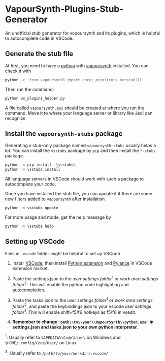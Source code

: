 # VapourSynth-Plugins-Stub-Generator
An unofficial stub generator for vapoursynth and its plugins, which is helpful to autocomplete code in VSCode.

## Generate the stub file

At first, you need to have a [python](https://www.python.org/) with [vapoursynth](https://www.vapoursynth.com/) installed. You can check it with
```bash
python -c 'from vapoursynth import core; print(core.version())'
```

Then run the command:
```bash
python vs_plugins_helper.py
```

A file called `vapoursynth.pyi` should be created at where you run the command. Move it to where your language server or library like Jedi can recognize.

## Install the `vapoursynth-stubs` package

Generating a stub-only package named `vapoursynth-stubs` usually helps a lot. You can install the `vsstubs` package by `pip` and then install the `*-stubs` package.

```bash
python -m pip install .\vsstubs\
python -m vsstubs install
```

All language servers in VSCode should work with such a package to autocomplete your code.

Once you have installed the stub file, you can update it if there are some new filters added to `vapoursynth` after installation.
```bash
python -m vsstubs update
```

For more usage and mode, get the help message by
```bash
python -m vsstubs help
```

## Setting up VSCode

Files in `.vscode` folder might be helpful to set up VSCode.

1. Install [VSCode](https://code.visualstudio.com/), then install [Python extension](https://marketplace.visualstudio.com/items?itemName=ms-python.python) and [Pylance](https://marketplace.visualstudio.com/items?itemName=ms-python.vscode-pylance) in VSCode extension market.

2. Paste the settings.json to the *user settings folder*<sup>1</sup> or *work area settings folder*<sup>2</sup>. This will enable the python code highlighting and autocompletion.

3. Paste the tasks.json to the *user settings folder*<sup>1</sup> or *work area settings folder*<sup>2</sup>, and paste the keybindings.json to your vscode *user settings folder*<sup>1</sup>. This will enable shift+f5/f6 hotkeys as f5/f6 in vsedit.

4. **Remember to change `"path\\to\\your\\VapourSynth\\python.exe"` in settings.json and tasks.json to your own python interpreter.**

<sup>1</sup>: Usually refer to `%APPDATA%\Code\User\` on Windows and `$HOME/.config/Code/User/` on Linux

<sup>2</sup>: Usually refer to `/path/to/your/workdir/.vscode/`

